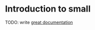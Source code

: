 # Introduction to small

TODO: write [great documentation](http://jacobian.org/writing/what-to-write/)
